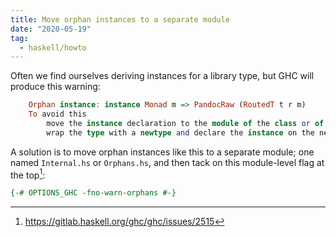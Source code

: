 ```yaml
---
title: Move orphan instances to a separate module
date: "2020-05-19"
tag: 
  - haskell/howto
---
```


Often we find ourselves deriving instances for a library type, but GHC will produce this warning:

```haskell
    Orphan instance: instance Monad m => PandocRaw (RoutedT t r m)
    To avoid this
        move the instance declaration to the module of the class or of the type, or
        wrap the type with a newtype and declare the instance on the new type.
```

A solution is to move orphan instances like this to a separate module; one named `Internal.hs` or `Orphans.hs`, and then tack on this module-level flag at the top[^ghcissue]:

```haskell
{-# OPTIONS_GHC -fno-warn-orphans #-}
```

[^ghcissue]: <https://gitlab.haskell.org/ghc/ghc/issues/2515>
